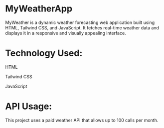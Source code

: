 # MyWeatherApp

MyWeather is a dynamic weather forecasting web application built using HTML, Tailwind CSS, and JavaScript. It fetches real-time weather data and displays it in a responsive and visually appealing interface.


# Technology Used:

HTML

Tailwind CSS

JavaScript


# API Usage: 
This project uses a paid weather API that allows up to 100 calls per month. 
